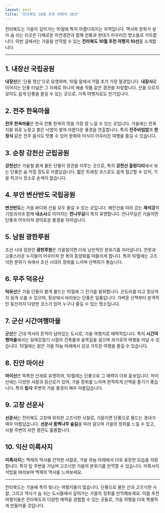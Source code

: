 ```yaml
---
layout: post
title: "전라북도 10월 추천 여행지 10선"
---
```




전라북도는 가을이 깊어가는 10월에 특히 아름다워지는 지역입니다. 역사와 문화가 살아 숨 쉬는 이곳은 다채로운 자연경관과 함께 전통과 현대가 어우러진 명소들로 가득합니다. 이번 글에서는 가을을 만끽할 수 있는 **전라북도 10월 추천 여행지 10선**을 소개합니다.

---

## 1. 내장산 국립공원
**내장산**은 '단풍 명산'으로 유명하며, 10월 말에서 11월 초가 가장 절경입니다. **내장사**로 이어지는 단풍 터널은 그 자체로 하나의 예술 작품 같은 경관을 자랑합니다. 산을 오르지 않아도 쉽게 단풍을 즐길 수 있는 곳으로, 가족 여행지로도 인기입니다.

## 2. 전주 한옥마을
**전주 한옥마을**은 한국 전통 한옥의 멋을 가장 잘 느낄 수 있는 곳입니다. 가을에는 한옥 지붕 위로 노랗고 붉은 낙엽이 쌓여 아름다운 풍경을 연출합니다. 특히 **전주비빔밥**과 **한정식** 같은 전주 음식도 맛볼 수 있어 문화와 미식이 어우러진 여행을 즐길 수 있습니다.

## 3. 순창 강천산 군립공원
**강천산**은 가을철 붉게 물든 단풍이 장관을 이루는 곳으로, 특히 **강천산 출렁다리**에서 보는 단풍은 숨 막힐 정도로 아름답습니다. 짧은 트레킹 코스로도 쉽게 접근할 수 있어, 가을 피크닉 장소로 손색이 없습니다.

## 4. 부안 변산반도 국립공원
**변산반도**는 가을 바다와 산을 모두 즐길 수 있는 곳입니다. 해안선을 따라 걷는 **채석강**의 기암괴석과 함께 **내소사**로 이어지는 **전나무길**이 특히 유명합니다. 전나무길은 가을이면 단풍과 어우러져 경이로운 풍경을 자아냅니다.

## 5. 남원 광한루원
조선 시대 정원인 **광한루원**은 가을철이면 더욱 낭만적인 분위기를 자아냅니다. 연못과 고풍스러운 누각들이 어우러져 한 폭의 동양화를 떠올리게 합니다. 특히 10월에는 고즈넉한 분위기 속에서 조선 시대의 정취를 느끼며 산책하기 좋습니다.

## 6. 무주 덕유산
**덕유산**은 가을 단풍이 붉게 물드는 10월에 그 진가를 발휘합니다. 곤도라를 타고 정상까지 쉽게 오를 수 있으며, 정상에서 바라보는 단풍은 일품입니다. 가벼운 산책부터 본격적인 등산까지 다양한 코스가 있어 누구나 즐길 수 있는 명소입니다.

## 7. 군산 시간여행마을
**군산**은 근대 역사의 흔적이 남아있는 도시로, 가을 여행지로 매력적입니다. 특히 **시간여행마을**에서는 일제강점기 시절의 건축물과 골목길을 걸으며 과거로의 여행을 떠날 수 있습니다. 10월에는 맑은 가을 하늘 아래에서 감성 가득한 여행을 즐길 수 있습니다.

## 8. 진안 마이산
**마이산**은 독특한 산세로 유명하며, 10월에는 단풍으로 그 매력이 더욱 돋보입니다. 마이산에는 다양한 사찰과 등산로가 있어, 가을 정취를 느끼며 한적하게 산책을 즐기기 좋습니다. 특히 **탑사** 주변의 가을 풍경이 매우 아름답습니다.

## 9. 고창 선운사
**선운사**는 전라북도 고창에 위치한 고즈넉한 사찰로, 가을이면 단풍으로 물드는 경내가 매우 아름답습니다. **선운사 동백나무 숲길**을 따라 걸으며 가을의 정취를 느낄 수 있고, 사찰 주변의 자연 경관도 훌륭합니다.

## 10. 익산 미륵사지
**미륵사지**는 백제의 역사를 간직한 사찰로, 가을 하늘 아래에서 더욱 웅장한 모습을 자랑합니다. 특히 탑 주변을 거닐며 고즈넉한 가을의 분위기를 만끽할 수 있습니다. 미륵사지 석탑을 바라보며 백제의 역사를 느껴보세요.

---

전라북도는 가을에 특히 빛나는 여행지들이 많습니다. 단풍으로 물든 산과 고즈넉한 사찰, 그리고 역사가 숨 쉬는 도시들에서 깊어가는 가을의 정취를 만끽해보세요. 이들 추천 여행지들은 전라북도의 다양한 매력을 경험할 수 있는 곳들로, 가을 여행을 더욱 특별하게 만들어줄 것입니다.

